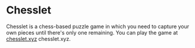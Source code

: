 # Chesslet

Chesslet is a chess-based puzzle game in which you need to capture your own pieces until there's only one remaining. You can play the game at [chesslet.xyz](https://chesslet.xyz)
chesslet.xyz.
